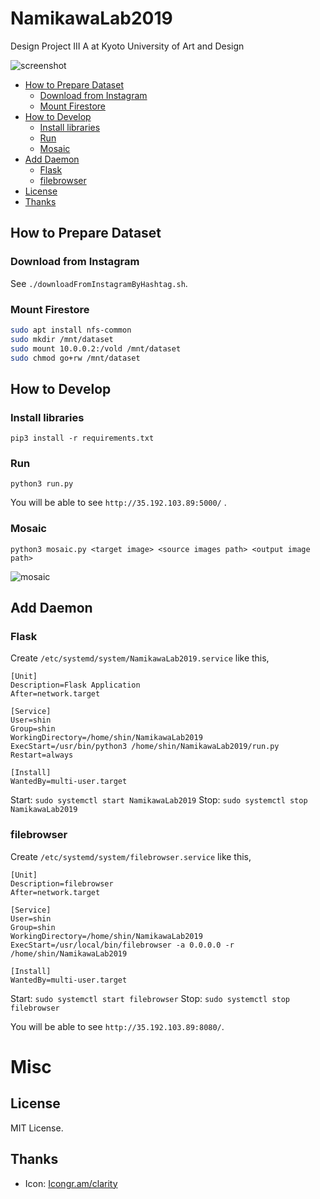 # NamikawaLab2019

Design Project III A at Kyoto University of Art and Design

![screenshot](https://user-images.githubusercontent.com/32637762/71595237-2a134100-2b7e-11ea-975f-b0c9263f446f.png)

- [How to Prepare Dataset](#how-to-prepare-dataset)
  - [Download from Instagram](#download-from-instagram)
  - [Mount Firestore](#mount-firestore)
- [How to Develop](#how-to-develop)
  - [Install libraries](#install-libraries)
  - [Run](#run)
  - [Mosaic](#mosaic)
- [Add Daemon](#add-daemon)
  - [Flask](#flask)
  - [filebrowser](#filebrowser)
- [License](#license)
- [Thanks](#thanks)

## How to Prepare Dataset

### Download from Instagram

See `./downloadFromInstagramByHashtag.sh`.

### Mount Firestore

```sh
sudo apt install nfs-common
sudo mkdir /mnt/dataset
sudo mount 10.0.0.2:/vold /mnt/dataset
sudo chmod go+rw /mnt/dataset
```

## How to Develop

### Install libraries

`pip3 install -r requirements.txt`

### Run

`python3 run.py`

You will be able to see `http://35.192.103.89:5000/` .

### Mosaic

`python3 mosaic.py <target image> <source images path> <output image path>`

![mosaic](https://user-images.githubusercontent.com/32637762/71540972-43a56480-2995-11ea-8dd9-f220fe3965c3.jpg)

## Add Daemon

### Flask

Create `/etc/systemd/system/NamikawaLab2019.service` like this,

```ini:/etc/systemd/system/NamikawaLab2019.service
[Unit]
Description=Flask Application
After=network.target

[Service]
User=shin
Group=shin
WorkingDirectory=/home/shin/NamikawaLab2019
ExecStart=/usr/bin/python3 /home/shin/NamikawaLab2019/run.py
Restart=always

[Install]
WantedBy=multi-user.target
```

Start: `sudo systemctl start NamikawaLab2019`
Stop: `sudo systemctl stop NamikawaLab2019`

### filebrowser

Create `/etc/systemd/system/filebrowser.service` like this,

```ini:/etc/systemd/system/filebrowser.service
[Unit]
Description=filebrowser
After=network.target

[Service]
User=shin
Group=shin
WorkingDirectory=/home/shin/NamikawaLab2019
ExecStart=/usr/local/bin/filebrowser -a 0.0.0.0 -r /home/shin/NamikawaLab2019

[Install]
WantedBy=multi-user.target
```

Start: `sudo systemctl start filebrowser`
Stop: `sudo systemctl stop filebrowser`

You will be able to see `http://35.192.103.89:8080/`.

# Misc

## License

MIT License.

## Thanks

- Icon: [Icongr.am/clarity](https://icongr.am/clarity)
